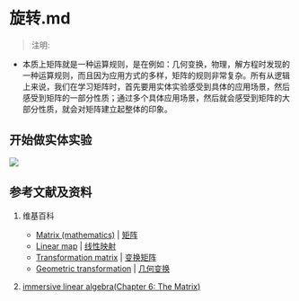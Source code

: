 # 旋转.md

> 注明:
>  
- 本质上矩阵就是一种运算规则，是在例如：几何变换，物理，解方程时发现的一种运算规则，而且因为应用方式的多样，矩阵的规则非常复杂。所有从逻辑上来说，我们在学习矩阵时，首先要用实体实验感受到具体的应用场景，然后感受到矩阵的一部分性质；通过多个具体应用场景，然后就会感受到矩阵的大部分性质，就会对矩阵建立起整体的印象。

## 开始做实体实验

![](/images/线性代数/矩阵/变换矩阵/旋转/1a1.jpg)

## 参考文献及资料

1. 维基百科
	- [Matrix (mathematics)](https://en.wikipedia.org/wiki/Matrix_(mathematics)) | [矩阵](https://zh.wikipedia.org/wiki/矩阵) 
	- [Linear map](https://en.wikipedia.org/wiki/Linear_map) | [线性映射](https://zh.wikipedia.org/wiki/线性映射) 
	- [Transformation matrix](https://en.wikipedia.org/wiki/Transformation_matrix) | [变换矩阵](https://zh.wikipedia.org/wiki/变换矩阵)
	- [Geometric transformation](https://en.wikipedia.org/wiki/Geometric_transformation) | [几何变换](https://zh.wikipedia.org/wiki/几何变换) 
   
2. [immersive linear algebra(Chapter 6: The Matrix)](http://immersivemath.com/ila/ch06_matrices/ch06.html)